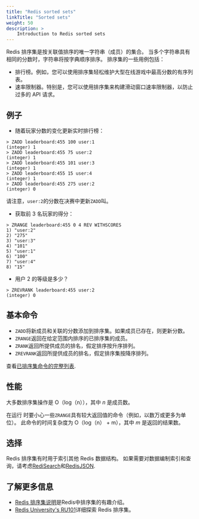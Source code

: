 ```yaml
---
title: "Redis sorted sets"
linkTitle: "Sorted sets"
weight: 50
description: >
    Introduction to Redis sorted sets
---
```


Redis 排序集是按关联值排序的唯一字符串（成员）的集合。
当多个字符串具有相同的分数时，字符串将按字典顺序排序。
排序集的一些用例包括：

*   排行榜。例如，您可以使用排序集轻松维护大型在线游戏中最高分数的有序列表。
*   速率限制器。特别是，您可以使用排序集来构建滑动窗口速率限制器，以防止过多的 API 请求。

## 例子

*   随着玩家分数的变化更新实时排行榜：

<!---->

    > ZADD leaderboard:455 100 user:1
    (integer) 1
    > ZADD leaderboard:455 75 user:2
    (integer) 1
    > ZADD leaderboard:455 101 user:3
    (integer) 1
    > ZADD leaderboard:455 15 user:4
    (integer) 1
    > ZADD leaderboard:455 275 user:2
    (integer) 0

请注意，`user:2`的分数在决赛中更新`ZADD`叫。

*   获取前 3 名玩家的得分：

<!---->

    > ZRANGE leaderboard:455 0 4 REV WITHSCORES
    1) "user:2"
    2) "275"
    3) "user:3"
    4) "101"
    5) "user:1"
    6) "100"
    7) "user:4"
    8) "15"

*   用户 2 的等级是多少？

<!---->

    > ZREVRANK leaderboard:455 user:2
    (integer) 0

## 基本命令

*   `ZADD`将新成员和关联的分数添加到排序集。如果成员已存在，则更新分数。
*   `ZRANGE`返回在给定范围内排序的已排序集的成员。
*   `ZRANK`返回所提供成员的排名，假定排序按升序排列。
*   `ZREVRANK`返回所提供成员的排名，假定排序集按降序排列。

查看[已排序集命令的完整列表](https://redis.io/commands/?group=sorted-set).

## 性能

大多数排序集操作是 O（log（n）），其中 *n* 是成员数。

在运行 时要小心一些`ZRANGE`具有较大返回值的命令（例如，以数万或更多为单位）。
此命令的时间复杂度为 O（log（n） + m），其中 *m* 是返回的结果数。

## 选择

Redis 排序集有时用于索引其他 Redis 数据结构。
如果需要对数据编制索引和查询，请考虑[RediSearch](/docs/stack/search)和[RedisJSON](/docs/stack/json).

## 了解更多信息

*   [Redis 排序集说明](https://www.youtube.com/watch?v=MUKlxdBQZ7g)是Redis中排序集的有趣介绍。
*   [Redis University's RU101](https://university.redis.com/courses/ru101/)详细探索 Redis 排序集。
